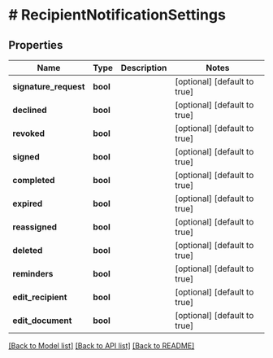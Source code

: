 # # RecipientNotificationSettings

## Properties

Name | Type | Description | Notes
------------ | ------------- | ------------- | -------------
**signature_request** | **bool** |  | [optional] [default to true]
**declined** | **bool** |  | [optional] [default to true]
**revoked** | **bool** |  | [optional] [default to true]
**signed** | **bool** |  | [optional] [default to true]
**completed** | **bool** |  | [optional] [default to true]
**expired** | **bool** |  | [optional] [default to true]
**reassigned** | **bool** |  | [optional] [default to true]
**deleted** | **bool** |  | [optional] [default to true]
**reminders** | **bool** |  | [optional] [default to true]
**edit_recipient** | **bool** |  | [optional] [default to true]
**edit_document** | **bool** |  | [optional] [default to true]

[[Back to Model list]](../../README.md#models) [[Back to API list]](../../README.md#endpoints) [[Back to README]](../../README.md)
